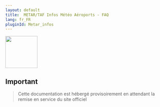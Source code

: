 ```yaml
---
layout: default
title:  METAR/TAF Infos Météo Aéroports - FAQ
lang: fr_FR
pluginId: Metar_infos
---
```


<img src="{{site.baseurl}}/plugin-Metar_infos/{{site.img}}/Metar_infos_icon.png" class="pluginLogo" width="100" />

## Important

> Cette documentation est hébergé provisoirement en attendant la remise en service du site officiel

